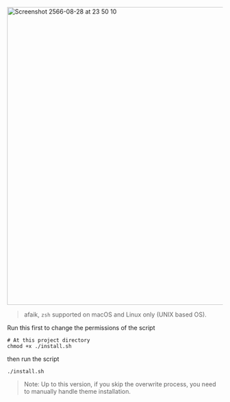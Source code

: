 <img width="697" alt="Screenshot 2566-08-28 at 23 50 10" src="https://github.com/ibzzsfw/not-your-zsh/assets/68814521/3a3358e9-075f-4d25-a510-9930dfdb835b">

> afaik, `zsh` supported on macOS and Linux only (UNIX based OS).

Run this first to change the permissions of the script

```
# At this project directory
chmod +x ./install.sh
```

then run the script

```
./install.sh
```

> Note: Up to this version, if you skip the overwrite process, you need to manually handle theme installation.